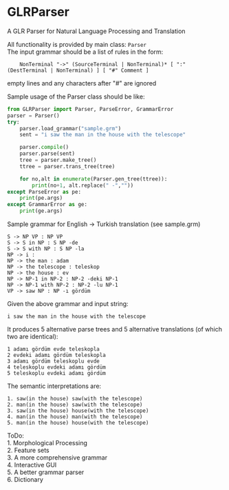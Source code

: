 # GLRParser
A GLR Parser for Natural Language Processing and Translation  

All functionality is provided by main class: `Parser`  
The input grammar should be a list of rules in the form:  
```
    NonTerminal "->" (SourceTerminal | NonTerminal)* [ ":" (DestTerminal | NonTerminal) ] [ "#" Comment ]
```
empty lines and any characters after "#" are ignored 

Sample usage of the Parser class should be like:

```python
from GLRParser import Parser, ParseError, GrammarError
parser = Parser()
try:
    parser.load_grammar("sample.grm")
    sent = "i saw the man in the house with the telescope"

    parser.compile()
    parser.parse(sent)
    tree = parser.make_tree()
    ttree = parser.trans_tree(tree)

    for no,alt in enumerate(Parser.gen_tree(ttree)):
        print(no+1, alt.replace(" -",""))
except ParseError as pe:
    print(pe.args)
except GrammarError as ge:
    print(ge.args)
```

Sample grammar for English -> Turkish translation (see sample.grm) 
```
S -> NP VP : NP VP  
S -> S in NP : S NP -de  
S -> S with NP : S NP -la  
NP -> i :   
NP -> the man : adam  
NP -> the telescope : teleskop  
NP -> the house : ev  
NP -> NP-1 in NP-2 : NP-2 -deki NP-1  
NP -> NP-1 with NP-2 : NP-2 -lu NP-1  
VP -> saw NP : NP -ı gördüm  
```

Given the above grammar and input string:
```
i saw the man in the house with the telescope
```

It produces 5 alternative parse trees and 5 alternative translations (of which two are identical):
```
1 adamı gördüm evde teleskopla
2 evdeki adamı gördüm teleskopla
3 adamı gördüm teleskoplu evde
4 teleskoplu evdeki adamı gördüm
5 teleskoplu evdeki adamı gördüm
```
The semantic interpretations are:
```
1. saw(in the house) saw(with the telescope)
2. man(in the house) saw(with the telescope) 
3. saw(in the house) house(with the telescope)
4. man(in the house) man(with the telescope)
5. man(in the house) house(with the telescope)
```    
ToDo:  
    1. Morphological Processing  
    2. Feature sets  
    3. A more comprehensive grammar  
    4. Interactive GUI  
    5. A better grammar parser  
    6. Dictionary  
